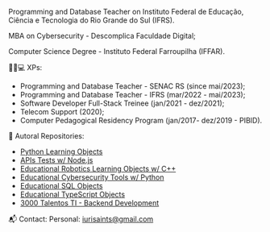 Programming and Database Teacher on Instituto Federal de Educação, Ciência e Tecnologia do Rio Grande do Sul (IFRS). 

MBA on Cybersecurity - Descomplica Faculdade Digital;

Computer Science Degree - Instituto Federal Farroupilha (IFFAR). 

👨‍💼💻 XPs:
- Programming and Database Teacher - SENAC RS (since mai/2023);
- Programming and Database Teacher - IFRS (mar/2022 - mai/2023);
- Software Developer Full-Stack Treinee (jan/2021 - dez/2021);
- Telecom Support (2020);
- Computer Pedagogical Residency Program (jan/2017- dez/2019 - PIBID).

🚀 Autoral Repositories:
- [Python Learning Objects](https://www.github.com/iurisaints/pythonClass)
- [APIs Tests w/ Node.js](https://www.github.com/iurisaints/intedata)
- [Educational Robotics Learning Objects w/ C++](https://www.github.com/iurisaints/projetoRobotica)
- [Educational Cybersecurity Tools w/ Python](https://www.github.com/iurisaints/cybersecurity)
- [Educational SQL Objects](https://www.github.com/iurisaints/SQLClass)
- [Educational TypeScript Objects](https://www.github.com/iurisaints/typescriptClass)
- [3000 Talentos TI - Backend Development](https://www.github.com/iurisaints/talentosTI)

📬 Contact:
Personal: iurisaints@gmail.com
